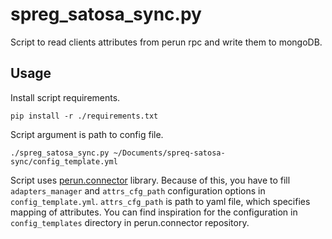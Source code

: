 # spreg_satosa_sync.py

Script to read clients attributes from perun rpc and write them to mongoDB.

## Usage

Install script requirements.

```
pip install -r ./requirements.txt
```

Script argument is path to config file.

```
./spreg_satosa_sync.py ~/Documents/spreq-satosa-sync/config_template.yml
```

Script uses [perun.connector](https://pypi.org/project/perun.connector/) library. Because of this, you have to
fill `adapters_manager` and `attrs_cfg_path` configuration options in `config_template.yml`. `attrs_cfg_path` is path to
yaml file, which specifies mapping of attributes. You can find inspiration for the configuration in `config_templates`
directory in perun.connector repository.
